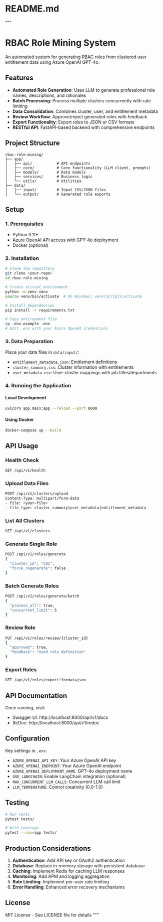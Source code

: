 # README.md
"""
# RBAC Role Mining System

An automated system for generating RBAC roles from clustered user entitlement data using Azure OpenAI GPT-4o.

## Features

- **Automated Role Generation**: Uses LLM to generate professional role names, descriptions, and rationales
- **Batch Processing**: Process multiple clusters concurrently with rate limiting
- **Data Consolidation**: Combines cluster, user, and entitlement metadata
- **Review Workflow**: Approve/reject generated roles with feedback
- **Export Functionality**: Export roles to JSON or CSV formats
- **RESTful API**: FastAPI-based backend with comprehensive endpoints

## Project Structure

```
rbac-role-mining/
├── app/
│   ├── api/           # API endpoints
│   ├── core/          # Core functionality (LLM client, prompts)
│   ├── models/        # Data models
│   ├── services/      # Business logic
│   └── utils/         # Utilities
├── data/
│   ├── input/         # Input CSV/JSON files
│   └── output/        # Generated role exports
```

## Setup

### 1. Prerequisites

- Python 3.11+
- Azure OpenAI API access with GPT-4o deployment
- Docker (optional)

### 2. Installation

```bash
# Clone the repository
git clone <your-repo>
cd rbac-role-mining

# Create virtual environment
python -m venv venv
source venv/bin/activate  # On Windows: venv\Scripts\activate

# Install dependencies
pip install -r requirements.txt

# Copy environment file
cp .env.example .env
# Edit .env with your Azure OpenAI credentials
```

### 3. Data Preparation

Place your data files in `data/input/`:
- `entitlement_metadata.json`: Entitlement definitions
- `cluster_summary.csv`: Cluster information with entitlements
- `user_metadata.csv`: User-cluster mappings with job titles/departments

### 4. Running the Application

#### Local Development
```bash
uvicorn app.main:app --reload --port 8000
```

#### Using Docker
```bash
docker-compose up --build
```

## API Usage

### Health Check
```bash
GET /api/v1/health
```

### Upload Data Files
```bash
POST /api/v1/clusters/upload
Content-Type: multipart/form-data
- file: <your-file>
- file_type: cluster_summary|user_metadata|entitlement_metadata
```

### List All Clusters
```bash
GET /api/v1/clusters
```

### Generate Single Role
```bash
POST /api/v1/roles/generate
{
  "cluster_id": "C01",
  "force_regenerate": false
}
```

### Batch Generate Roles
```bash
POST /api/v1/roles/generate/batch
{
  "process_all": true,
  "concurrent_limit": 5
}
```

### Review Role
```bash
PUT /api/v1/roles/review/{cluster_id}
{
  "approved": true,
  "feedback": "Good role definition"
}
```

### Export Roles
```bash
GET /api/v1/roles/export?format=json
```

## API Documentation

Once running, visit:
- Swagger UI: http://localhost:8000/api/v1/docs
- ReDoc: http://localhost:8000/api/v1/redoc

## Configuration

Key settings in `.env`:
- `AZURE_OPENAI_API_KEY`: Your Azure OpenAI API key
- `AZURE_OPENAI_ENDPOINT`: Your Azure OpenAI endpoint
- `AZURE_OPENAI_DEPLOYMENT_NAME`: GPT-4o deployment name
- `USE_LANGCHAIN`: Enable LangChain integration (optional)
- `MAX_CONCURRENT_LLM_CALLS`: Concurrent LLM call limit
- `LLM_TEMPERATURE`: Control creativity (0.0-1.0)

## Testing

```bash
# Run tests
pytest tests/

# With coverage
pytest --cov=app tests/
```

## Production Considerations

1. **Authentication**: Add API key or OAuth2 authentication
2. **Database**: Replace in-memory storage with persistent database
3. **Caching**: Implement Redis for caching LLM responses
4. **Monitoring**: Add APM and logging aggregation
5. **Rate Limiting**: Implement per-user rate limiting
6. **Error Handling**: Enhanced error recovery mechanisms

## License

MIT License - See LICENSE file for details
"""